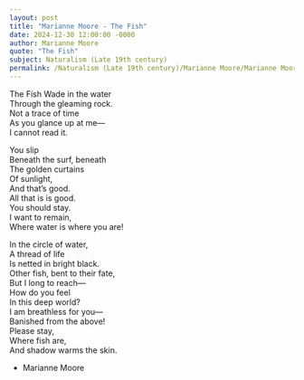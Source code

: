 ```yaml
---
layout: post
title: "Marianne Moore - The Fish"
date: 2024-12-30 12:00:00 -0000
author: Marianne Moore
quote: "The Fish"
subject: Naturalism (Late 19th century)
permalink: /Naturalism (Late 19th century)/Marianne Moore/Marianne Moore - The Fish
---
```


The Fish
Wade in the water  
Through the gleaming rock.  
Not a trace of time  
As you glance up at me—  
I cannot read it.

You slip  
Beneath the surf, beneath  
The golden curtains  
Of sunlight,  
And that’s good.  
All that is is good.  
You should stay.  
I want to remain,  
Where water is where you are!

In the circle of water,  
A thread of life  
Is netted in bright black.  
Other fish, bent to their fate,  
But I long to reach—  
How do you feel  
In this deep world?  
I am breathless for you—  
Banished from the above!  
Please stay,  
Where fish are,  
And shadow warms the skin.


- Marianne Moore
